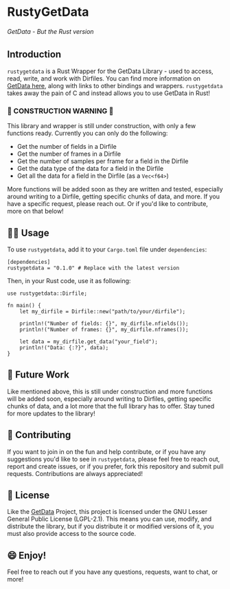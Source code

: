 # RustyGetData
###### GetData - But the Rust version

## Introduction
`rustygetdata` is a Rust Wrapper for the GetData Library - used to access, read, write, and work with Dirfiles. You can find more information on [GetData here](https://getdata.sourceforge.net/getdata.html), along with links to other bindings and wrappers. `rustygetdata` takes away the pain of C and instead allows you to use GetData in Rust!

### 🚧 CONSTRUCTION WARNING 🚧 
This library and wrapper is still under construction, with only a few functions ready. Currently you can only do the following:

* Get the number of fields in a Dirfile
* Get the number of frames in a Dirfile
* Get the number of samples per frame for a field in the Dirfile
* Get the data type of the data for a field in the Dirfile
* Get all the data for a field in the Dirfile (as a `Vec<f64>`)

More functions will be added soon as they are written and tested, especially around writing to a Dirfile, getting specific chunks of data, and more. If you have a specific request, please reach out. Or if you'd like to contribute, more on that below!

## 👨‍💻 Usage
To use `rustygetdata`, add it to your `Cargo.toml` file under `dependencies`:
```
[dependencies]
rustygetdata = "0.1.0" # Replace with the latest version
```

Then, in your Rust code, use it as following:
```
use rustygetdata::Dirfile;

fn main() {
    let my_dirfile = Dirfile::new("path/to/your/dirfile");

    println!("Number of fields: {}", my_dirfile.nfields());
    println!("Number of frames: {}", my_dirfile.nframes());
    
    let data = my_dirfile.get_data("your_field");
    println!("Data: {:?}", data);
}
```

## 🤔 Future Work
Like mentioned above, this is still under construction and more functions will be added soon, especially around writing to Dirfiles, getting specific chunks of data, and a lot more that the full library has to offer. Stay tuned for more updates to the library!

## 🐠 Contributing
If you want to join in on the fun and help contribute, or if you have any suggestions you'd like to see in `rustygetdata`, please feel free to reach out, report and create issues, or if you prefer, fork this repository and submit pull requests. Contributions are always appreciated!

## 🤝 License
Like the [GetData](https://github.com/ketiltrout/getdata) Project, this project is licensed under the GNU Lesser General Public License (LGPL-2.1). This means you can use, modify, and distribute the library, but if you distribute it or modified versions of it, you must also provide access to the source code.

## 😄 Enjoy!
Feel free to reach out if you have any questions, requests, want to chat, or more!